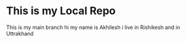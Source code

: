 # This is my Local Repo
This is my main branch
hi my name is Akhilesh
i live in Rishikesh
and in Uttrakhand